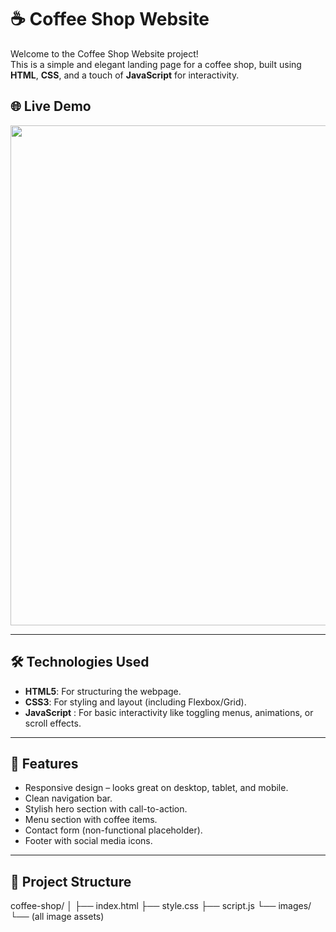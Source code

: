 # ☕ Coffee Shop Website

Welcome to the Coffee Shop Website project!  
This is a simple and elegant landing page for a coffee shop, built using **HTML**, **CSS**, and a touch of **JavaScript** for interactivity.

## 🌐 Live Demo
<img src="assests/images/bookstore.gif" width="800" height="800" />

---

## 🛠️ Technologies Used

- **HTML5**: For structuring the webpage.
- **CSS3**: For styling and layout (including Flexbox/Grid).
- **JavaScript** : For basic interactivity like toggling menus, animations, or scroll effects.

---

## 📸 Features

- Responsive design – looks great on desktop, tablet, and mobile.
- Clean navigation bar.
- Stylish hero section with call-to-action.
- Menu section with coffee items.
- Contact form (non-functional placeholder).
- Footer with social media icons.

---

## 📁 Project Structure
coffee-shop/
│
├── index.html
├── style.css
├── script.js
└── images/
└── (all image assets)

